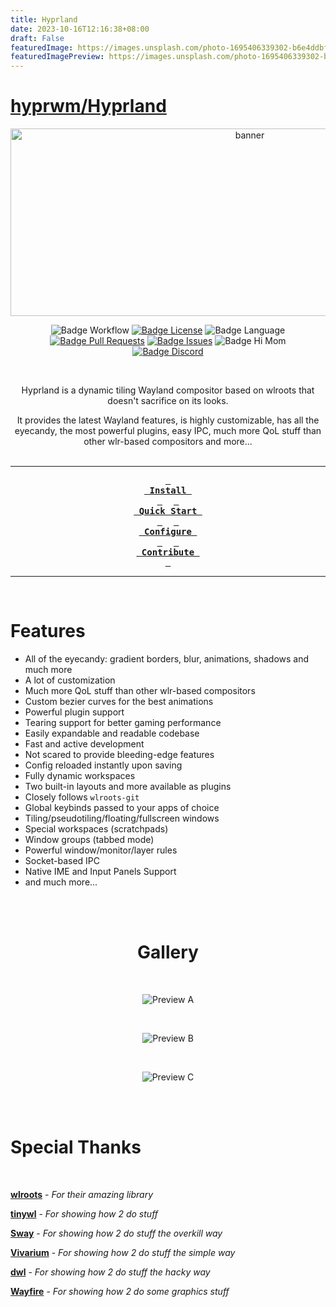 ```yaml
---
title: Hyprland
date: 2023-10-16T12:16:38+08:00
draft: False
featuredImage: https://images.unsplash.com/photo-1695406339302-b6e4ddbf7053?ixid=M3w0NjAwMjJ8MHwxfHJhbmRvbXx8fHx8fHx8fDE2OTc0Mjk3MjB8&ixlib=rb-4.0.3
featuredImagePreview: https://images.unsplash.com/photo-1695406339302-b6e4ddbf7053?ixid=M3w0NjAwMjJ8MHwxfHJhbmRvbXx8fHx8fHx8fDE2OTc0Mjk3MjB8&ixlib=rb-4.0.3
---
```


# [hyprwm/Hyprland](https://github.com/hyprwm/Hyprland)

<div align = center>

<img src="https://raw.githubusercontent.com/vaxerski/Hyprland/main/assets/header.svg" width="750" height="300" alt="banner">

<br>

![Badge Workflow] 
[![Badge License]][License] 
![Badge Language] 
[![Badge Pull Requests]][Pull Requests] 
[![Badge Issues]][Issues] 
![Badge Hi Mom]<br>
[![Badge Discord]][Discord]

<br>

Hyprland is a dynamic tiling Wayland compositor based on wlroots that doesn't sacrifice on its looks.

It provides the latest Wayland features, is highly customizable, has all the eyecandy, the most powerful plugins,
easy IPC, much more QoL stuff than other wlr-based compositors and more...
<br>
<br>

---

**[<kbd> <br> Install <br> </kbd>][Install]** 
**[<kbd> <br> Quick Start <br> </kbd>][Quick Start]** 
**[<kbd> <br> Configure <br> </kbd>][Configure]** 
**[<kbd> <br> Contribute <br> </kbd>][Contribute]**

---

<br>

</div>

# Features

- All of the eyecandy: gradient borders, blur, animations, shadows and much more
- A lot of customization
- Much more QoL stuff than other wlr-based compositors
- Custom bezier curves for the best animations
- Powerful plugin support
- Tearing support for better gaming performance
- Easily expandable and readable codebase
- Fast and active development
- Not scared to provide bleeding-edge features
- Config reloaded instantly upon saving
- Fully dynamic workspaces
- Two built-in layouts and more available as plugins
- Closely follows `wlroots-git`
- Global keybinds passed to your apps of choice
- Tiling/pseudotiling/floating/fullscreen windows
- Special workspaces (scratchpads)
- Window groups (tabbed mode)
- Powerful window/monitor/layer rules
- Socket-based IPC
- Native IME and Input Panels Support
- and much more...

<br>
<br>

<div align = center>

# Gallery

<br>

![Preview A]

<br>

![Preview B]

<br>

![Preview C]

<br>
<br>

</div>

# Special Thanks

<br>

**[wlroots]** - *For their amazing library*

**[tinywl]** - *For showing how 2 do stuff*

**[Sway]** - *For showing how 2 do stuff the overkill way*

**[Vivarium]** - *For showing how 2 do stuff the simple way*

**[dwl]** - *For showing how 2 do stuff the hacky way*

**[Wayfire]** - *For showing how 2 do some graphics stuff*


<!----------------------------------------------------------------------------->

[Configure]: https://wiki.hyprland.org/Configuring/Configuring-Hyprland/
[Discord]: https://discord.gg/hQ9XvMUjjr
[Stars]: https://starchart.cc/hyprwm/Hyprland
[Hypr]: https://github.com/hyprwm/Hypr

[Pull Requests]: https://github.com/hyprwm/Hyprland/pulls
[Issues]: https://github.com/hyprwm/Hyprland/issues
[Todo]: https://github.com/hyprwm/Hyprland/projects?type=beta

[Contribute]: https://wiki.hyprland.org/Contributing-and-Debugging/
[Install]: https://wiki.hyprland.org/Getting-Started/Installation/
[Quick Start]: https://wiki.hyprland.org/Getting-Started/Master-Tutorial/
[License]: LICENSE


<!----------------------------------{ Thanks }--------------------------------->

[Vivarium]: https://github.com/inclement/vivarium
[WlRoots]: https://gitlab.freedesktop.org/wlroots/wlroots
[Wayfire]: https://github.com/WayfireWM/wayfire
[TinyWl]: https://gitlab.freedesktop.org/wlroots/wlroots/-/blob/master/tinywl/tinywl.c
[Sway]: https://github.com/swaywm/sway
[DWL]: https://github.com/djpohly/dwl

<!----------------------------------{ Images }--------------------------------->

[Stars Preview]: https://starchart.cc/vaxerski/Hyprland.svg
[Preview A]: https://cdn.discordapp.com/attachments/1091569872535814185/1107675866101723277/screenshot-summer.png
[Preview B]: https://i.ibb.co/SX7GbYR/winter-rice.png
[Preview C]: https://i.ibb.co/B3GJg28/20221126-20h53m26s-grim.png


<!----------------------------------{ Badges }--------------------------------->

[Badge Workflow]: https://github.com/hyprwm/Hyprland/actions/workflows/ci.yaml/badge.svg

[Badge Discord]: https://img.shields.io/badge/Join%20the-Discord%20server-6666ff
[Badge Issues]: https://img.shields.io/github/issues/hyprwm/Hyprland
[Badge Pull Requests]: https://img.shields.io/github/issues-pr/hyprwm/Hyprland
[Badge Language]: https://img.shields.io/github/languages/top/hyprwm/Hyprland
[Badge License]: https://img.shields.io/github/license/hyprwm/Hyprland
[Badge Lines]: https://img.shields.io/tokei/lines/github/hyprwm/Hyprland
[Badge Hi Mom]: https://img.shields.io/badge/Hi-mom!-ff69b4
